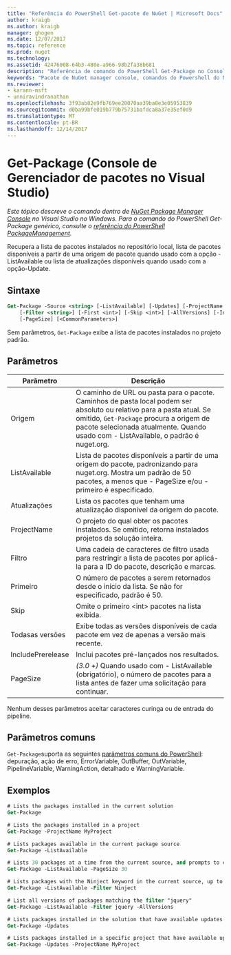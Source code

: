 ```yaml
---
title: "Referência do PowerShell Get-pacote de NuGet | Microsoft Docs"
author: kraigb
ms.author: kraigb
manager: ghogen
ms.date: 12/07/2017
ms.topic: reference
ms.prod: nuget
ms.technology: 
ms.assetid: 42476008-64b3-480e-a966-98b2fa38b681
description: "Referência de comando do PowerShell Get-Package no Console do Gerenciador de pacotes do NuGet no Visual Studio."
keywords: "Pacote de NuGet manager console, comandos do Powershell do NuGet, referência do Powershell do NuGet, Get-Package"
ms.reviewer:
- karann-msft
- unniravindranathan
ms.openlocfilehash: 3f93ab82e9fb769ee20070aa39ba8e3e05953839
ms.sourcegitcommit: d0ba99bfe019b779b75731bafdca8a37e35ef0d9
ms.translationtype: MT
ms.contentlocale: pt-BR
ms.lasthandoff: 12/14/2017
---
```

# <a name="get-package-package-manager-console-in-visual-studio"></a>Get-Package (Console de Gerenciador de pacotes no Visual Studio)

*Este tópico descreve o comando dentro de [NuGet Package Manager Console](Package-Manager-Console.md) no Visual Studio no Windows. Para o comando do PowerShell Get-Package genérico, consulte o [referência do PowerShell PackageManagement](https://docs.microsoft.com/powershell/module/packagemanagement/?view=powershell-6).*

Recupera a lista de pacotes instalados no repositório local, lista de pacotes disponíveis a partir de uma origem de pacote quando usado com a opção - ListAvailable ou lista de atualizações disponíveis quando usado com a opção-Update.

## <a name="syntax"></a>Sintaxe

```ps
Get-Package -Source <string> [-ListAvailable] [-Updates] [-ProjectName <string>]
    [-Filter <string>] [-First <int>] [-Skip <int>] [-AllVersions] [-IncludePrerelease]
    [-PageSize] [<CommonParameters>]
```

Sem parâmetros, `Get-Package` exibe a lista de pacotes instalados no projeto padrão.

## <a name="parameters"></a>Parâmetros

| Parâmetro | Descrição |
| --- | --- |
| Origem | O caminho de URL ou pasta para o pacote. Caminhos de pasta local podem ser absoluto ou relativo para a pasta atual. Se omitido, `Get-Package` procura a origem de pacote selecionada atualmente. Quando usado com - ListAvailable, o padrão é nuget.org. |
| ListAvailable | Lista de pacotes disponíveis a partir de uma origem do pacote, padronizando para nuget.org. Mostra um padrão de 50 pacotes, a menos que - PageSize e/ou - primeiro é especificado. |
| Atualizações | Lista os pacotes que tenham uma atualização disponível da origem do pacote. |
| ProjectName | O projeto do qual obter os pacotes instalados. Se omitido, retorna instalados projetos da solução inteira. |
| Filtro | Uma cadeia de caracteres de filtro usada para restringir a lista de pacotes por aplicá-la para a ID do pacote, descrição e marcas. |
| Primeiro | O número de pacotes a serem retornados desde o início da lista. Se não for especificado, padrão é 50. |
| Skip | Omite o primeiro &lt;int&gt; pacotes na lista exibida.  |
| Todasas versões | Exibe todas as versões disponíveis de cada pacote em vez de apenas a versão mais recente. |
| IncludePrerelease | Inclui pacotes pré-lançados nos resultados. |
| PageSize | *(3.0 +)*  Quando usado com - ListAvailable (obrigatório), o número de pacotes para a lista antes de fazer uma solicitação para continuar. |

Nenhum desses parâmetros aceitar caracteres curinga ou de entrada do pipeline.

## <a name="common-parameters"></a>Parâmetros comuns

`Get-Package`suporta as seguintes [parâmetros comuns do PowerShell](http://go.microsoft.com/fwlink/?LinkID=113216): depuração, ação de erro, ErrorVariable, OutBuffer, OutVariable, PipelineVariable, WarningAction, detalhado e WarningVariable.

## <a name="examples"></a>Exemplos

```ps
# Lists the packages installed in the current solution
Get-Package

# Lists the packages installed in a project
Get-Package -ProjectName MyProject

# Lists packages available in the current package source
Get-Package -ListAvailable

# Lists 30 packages at a time from the current source, and prompts to continue if more are available
Get-Package -ListAvailable -PageSize 30

# Lists packages with the Ninject keyword in the current source, up to 50
Get-Package -ListAvailable -Filter Ninject

# List all versions of packages matching the filter "jquery"
Get-Package -ListAvailable -Filter jquery -AllVersions

# Lists packages installed in the solution that have available updates
Get-Package -Updates

# Lists packages installed in a specific project that have available updates
Get-Package -Updates -ProjectName MyProject
```

